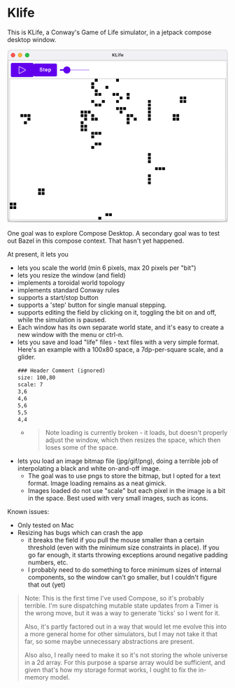 # Klife

This is KLife, a Conway's Game of Life simulator, in a jetpack 
compose desktop window.

![screenshot](screenshot.png)

One goal was to explore Compose Desktop. A secondary goal was
to test out Bazel in this compose context. That hasn't yet
happened.


At present, it lets you
  - lets you scale the world (min 6 pixels, max 20 pixels per "bit")
  - lets you resize the window (and field)
  - implements a toroidal world topology 
  - implements standard Conway rules
  - supports a start/stop button
  - supports a 'step' button for single manual stepping.
  - supports editing the field by clicking on it, toggling
    the bit on and off, while the simulation is paused.
  - Each window has its own separate world state, and it's
    easy to create a new window with the menu or ctrl-n.
  - lets you save and load "life" files - text files with a
    very simple format. Here's an example with a 100x80 space,
    a 7dp-per-square scale, and a glider.
    ```text
    ### Header Comment (ignored)
    size: 100,80
    scale: 7
    3,6
    4,6
    5,6
    5,5
    4,4
    ```
    - > Note loading is currently broken - it loads, but doesn't
        properly adjust the window, which then resizes the space,
        which then loses some of the space.
  - lets you load an image bitmap file (jpg/gif/png), doing a
    terrible job of interpolating a black and white on-and-off
    image.
      - The goal was to use pngs to store the bitmap, but I opted
        for a text format. Image loading remains as a neat gimick. 
      - Images loaded do not use "scale" but each pixel in the
        image is a bit in the space. Best used with very small
        images, such as icons.


Known issues:
  - Only tested on Mac
  - Resizing has bugs which can crash the app
    - it breaks the field if you pull the mouse smaller than
      a certain threshold (even with the minimum size constraints
      in place). If you go far enough, it starts throwing
      exceptions around negative padding numbers, etc.
    - I probably need to do something to force minimum sizes of
      internal components, so the window can't go smaller, but
      I couldn't figure that out (yet)

> Note: This is the first time I've used Compose, so it's
> probably terrible. I'm sure dispatching mutable state updates 
> from a Timer is the wrong move, but it was a way to generate
> 'ticks' so I went for it.
> 
> Also, it's partly factored out in a way that would let me
> evolve this into a more general home for other simulators,
> but I may not take it that far, so some maybe unnecessary
> abstractions are present.
> 
> Also also, I really need to make it so it's not storing the
> whole universe in a 2d array. For this purpose a sparse array
> would be sufficient, and given that's how my storage format
> works, I ought to fix the in-memory model.

